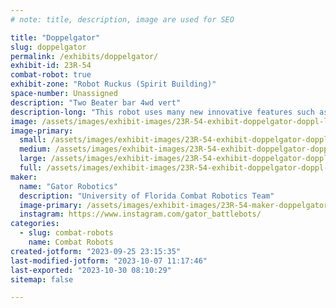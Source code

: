 ```yaml
---
# note: title, description, image are used for SEO

title: "Doppelgator"
slug: doppelgator
permalink: /exhibits/doppelgator/
exhibit-id: 23R-54
combat-robot: true
exhibit-zone: "Robot Ruckus (Spirit Building)"
space-number: Unassigned
description: "Two Beater bar 4wd vert"
description-long: "This robot uses many new innovative features such as tangent drive and two independent weapon systems."
image: /assets/images/exhibit-images/23R-54-exhibit-doppelgator-doppl-large.png
image-primary: 
  small: /assets/images/exhibit-images/23R-54-exhibit-doppelgator-doppl-small.png
  medium: /assets/images/exhibit-images/23R-54-exhibit-doppelgator-doppl-medium.png
  large: /assets/images/exhibit-images/23R-54-exhibit-doppelgator-doppl-large.png
  full: /assets/images/exhibit-images/23R-54-exhibit-doppelgator-doppl-full.png
maker: 
  name: "Gator Robotics"
  description: "University of Florida Combat Robotics Team"
  image-primary: /assets/images/exhibit-images/23R-54-maker-doppelgator-gator-robotics-logo-4-medium.png
  instagram: https://www.instagram.com/gator_battlebots/
categories: 
  - slug: combat-robots
    name: Combat Robots
created-jotform: "2023-09-25 23:15:35"
last-modified-jotform: "2023-10-07 11:17:46"
last-exported: "2023-10-30 08:10:29"
sitemap: false

---
```

